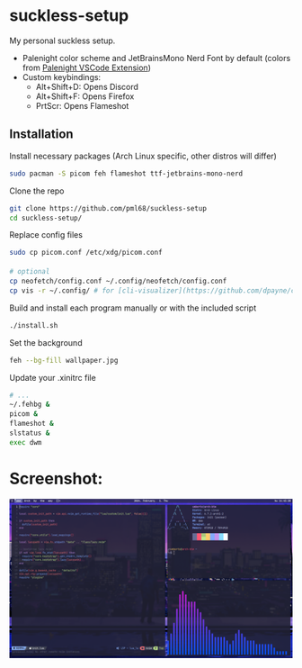# suckless-setup

My personal suckless setup.

- Palenight color scheme and JetBrainsMono Nerd Font by default (colors from [Palenight VSCode Extension](https://github.com/whizkydee/vscode-palenight-theme/))
- Custom keybindings:
    - Alt+Shift+D: Opens Discord
    - Alt+Shift+F: Opens Firefox
    - PrtScr: Opens Flameshot

## Installation
Install necessary packages (Arch Linux specific, other distros will differ)
```sh
sudo pacman -S picom feh flameshot ttf-jetbrains-mono-nerd
```

Clone the repo
```sh
git clone https://github.com/pml68/suckless-setup
cd suckless-setup/
```

Replace config files
```sh
sudo cp picom.conf /etc/xdg/picom.conf

# optional
cp neofetch/config.conf ~/.config/neofetch/config.conf
cp vis -r ~/.config/ # for [cli-visualizer](https://github.com/dpayne/cli-visualizer)
```

Build and install each program manually or with the included script
```sh
./install.sh
```

Set the background
```sh
feh --bg-fill wallpaper.jpg
```

Update your .xinitrc file
```sh
# ...
~/.fehbg &
picom &
flameshot &
slstatus &
exec dwm
```

# Screenshot:

![Screenshot](screenshot.png)
